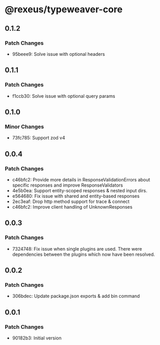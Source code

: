 # @rexeus/typeweaver-core

## 0.1.2

### Patch Changes

- 95beee9: Solve issue with optional headers

## 0.1.1

### Patch Changes

- f1ccb30: Solve issue with optional query params

## 0.1.0

### Minor Changes

- 73fc785: Support zod v4

## 0.0.4

### Patch Changes

- c46bfc2: Provide more details in ResponseValidationErrors about specific responses and improve
  ResponseValidators
- 4e5b0ea: Support entity-scoped responses & nested input dirs.
- e564680: Fix issue with shared and entity-based responses
- 2ec3eaf: Drop http method support for trace & connect
- c46bfc2: Improve client handling of UnknownResponses

## 0.0.3

### Patch Changes

- 7324748: Fix issue when single plugins are used. There were dependencies between the plugins which
  now have been resolved.

## 0.0.2

### Patch Changes

- 306bdec: Update package.json exports & add bin command

## 0.0.1

### Patch Changes

- 90182b3: Initial version
